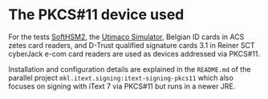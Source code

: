 # The PKCS#11 device used

For the tests [SoftHSM2](https://www.opendnssec.org/softhsm/), the [Utimaco Simulator](https://hsm.utimaco.com/products-hardware-security-modules/hsm-simulators/securityserver-simulator/), Belgian ID cards in ACS zetes card readers, and D-Trust qualified signature cards 3.1 in Reiner SCT cyberJack e-com card readers are used as devices addressed via PKCS#11.

Installation and configuration details are explained in the `README.md` of the parallel project `mkl.itext.signing:itext-signing-pkcs11` which also focuses on signing with iText 7 via PKCS#11 but runs in a newer JRE.
